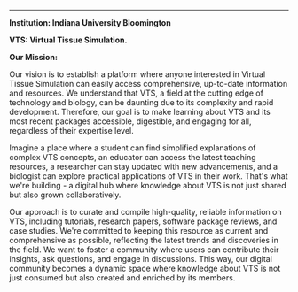 ---
**Institution: Indiana University Bloomington**

**VTS: Virtual Tissue Simulation.**

**Our Mission:**

Our vision is to establish a platform where anyone interested in Virtual
Tissue Simulation can easily access comprehensive, up-to-date
information and resources. We understand that VTS, a field at the
cutting edge of technology and biology, can be daunting due to its
complexity and rapid development. Therefore, our goal is to make
learning about VTS and its most recent packages accessible, digestible,
and engaging for all, regardless of their expertise level.

Imagine a place where a student can find simplified explanations of
complex VTS concepts, an educator can access the latest teaching
resources, a researcher can stay updated with new advancements, and a
biologist can explore practical applications of VTS in their work.
That\'s what we\'re building - a digital hub where knowledge about VTS
is not just shared but also grown collaboratively.

Our approach is to curate and compile high-quality, reliable information
on VTS, including tutorials, research papers, software package reviews,
and case studies. We\'re committed to keeping this resource as current
and comprehensive as possible, reflecting the latest trends and
discoveries in the field. We want to foster a community where users can
contribute their insights, ask questions, and engage in discussions.
This way, our digital community becomes a dynamic space where knowledge
about VTS is not just consumed but also created and enriched by its
members.
